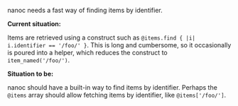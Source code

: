 nanoc needs a fast way of finding items by identifier.

**Current situation:**

Items are retrieved using a construct such as `@items.find { |i| i.identifier == '/foo/' }`. This is long and cumbersome, so it occasionally is poured into a helper, which reduces the construct to `item_named('/foo/')`.

**Situation to be:**

nanoc should have a built-in way to find items by identifier. Perhaps the `@items` array should allow fetching items by identifier, like `@items['/foo/']`.